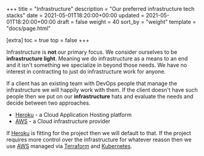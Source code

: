 +++
title = "Infrastructure"
description = "Our preferred infrastructure tech stacks"
date = 2021-05-01T18:20:00+00:00
updated = 2021-05-01T18:20:00+00:00
draft = false
weight = 40
sort_by = "weight"
template = "docs/page.html"

[extra]
toc = true
top = false
+++

Infrastructure is **not** our primary focus. We consider ourselves to be **infrastructure light**. Meaning we do infrastructure as a means to an end and it isn't something we specialize in beyond those needs. We have no interest in contracting to just do infrastructure work for anyone.

If a client has an existing team with DevOps people that manage the infrastructure we will happily work with them. If the client doesn't have such people then we put on our **infrastructure** hats and evaluate the needs and decide between two approaches.

- [Heroku][] - a Cloud Application Hosting platform
- [AWS][] - a Cloud infrastructure provider

If [Heroku][] is fitting for the project then we will default to that. If the project requires more control over the infrastructure for whatever reason then we use [AWS][] managed via [Terraform][] and [Kubernetes][].

[Heroku]: https://www.heroku.com
[AWS]: https://aws.amazon.com
[Terraform]: https://www.terraform.io
[Kubernetes]: https://kubernetes.io
